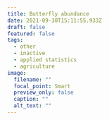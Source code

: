 ```yaml
---
title: Butterfly abundance
date: 2021-09-30T15:11:55.933Z
draft: false
featured: false
tags:
  - other
  - inactive
  - applied statistics
  - agriculture
image:
  filename: ""
  focal_point: Smart
  preview_only: false
  caption: ""
  alt_text: ""
---
```

